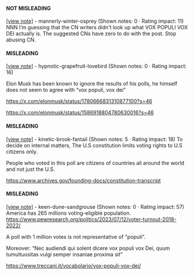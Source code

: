 #### NOT MISLEADING

[[view note]](https://x.com/i/birdwatch/n/1887458952474132560) - mannerly-winter-osprey (Shown notes: 0 · Rating impact: 11)
NNN I’m guessing that the CN writers didn’t look up what VOX POPULI VOX DEI actually is. The suggested CNs have zero to do with the post. Stop abusing CN. 

#### MISLEADING

[[view note]](https://x.com/i/birdwatch/n/1887502017137922341) - hypnotic-grapefruit-lovebird (Shown notes: 0 · Rating impact: 16)

Elon Musk has been known to ignore the results of his polls, he himself does not seem to agree with “vox populi, vox dei”

https://x.com/elonmusk/status/1780666831310877100?s=46

https://x.com/elonmusk/status/1586918804780630016?s=46

#### MISLEADING

[[view note]](https://x.com/i/birdwatch/n/1887412578487562400) - kinetic-brook-fantail (Shown notes: 5 · Rating impact: 18)
To decide on internal matters, The U.S constitution limits voting rights to U.S citizens only. 

People who voted in this poll are citizens of countries all around the world and not just the U.S. 

https://www.archives.gov/founding-docs/constitution-transcript

#### MISLEADING

[[view note]](https://x.com/i/birdwatch/n/1887410837280989206) - keen-dune-sandgrouse (Shown notes: 0 · Rating impact: 57)
America has 265 millions voting-eligible population. 
https://www.pewresearch.org/politics/2023/07/12/voter-turnout-2018-2022/

A poll with 1 million votes is not representative of "populi".

Moreover:
“Nec audiendi qui solent dicere vox populi vox Dei, quum tumultuositas vulgi semper insaniae proxima sit”

https://www.treccani.it/vocabolario/vox-populi-vox-dei/

